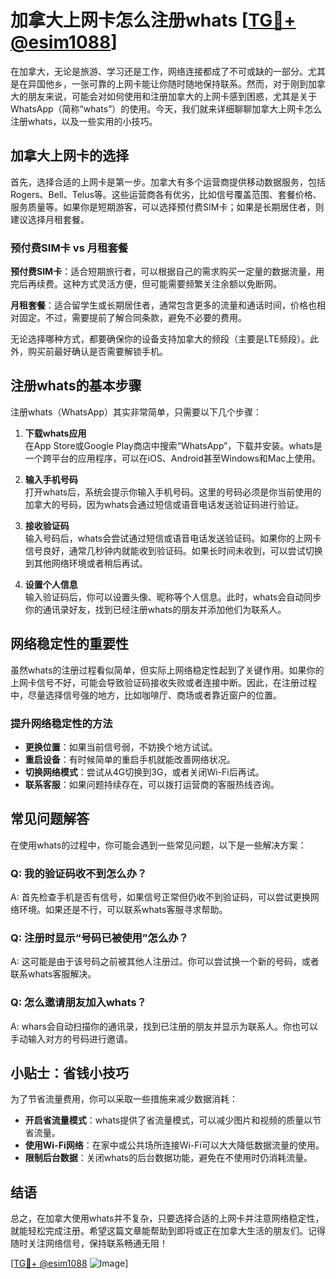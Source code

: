 # 加拿大上网卡怎么注册whats [[TG💪+ @esim1088](https://t.me/s/esim1088)]

在加拿大，无论是旅游、学习还是工作，网络连接都成了不可或缺的一部分。尤其是在异国他乡，一张可靠的上网卡能让你随时随地保持联系。然而，对于刚到加拿大的朋友来说，可能会对如何使用和注册加拿大的上网卡感到困惑，尤其是关于WhatsApp（简称“whats”）的使用。今天，我们就来详细聊聊加拿大上网卡怎么注册whats，以及一些实用的小技巧。

## 加拿大上网卡的选择

首先，选择合适的上网卡是第一步。加拿大有多个运营商提供移动数据服务，包括Rogers、Bell、Telus等。这些运营商各有优劣，比如信号覆盖范围、套餐价格、服务质量等。如果你是短期游客，可以选择预付费SIM卡；如果是长期居住者，则建议选择月租套餐。

### 预付费SIM卡 vs 月租套餐

**预付费SIM卡**：适合短期旅行者，可以根据自己的需求购买一定量的数据流量，用完后再续费。这种方式灵活方便，但可能需要频繁关注余额以免断网。

**月租套餐**：适合留学生或长期居住者，通常包含更多的流量和通话时间，价格也相对固定。不过，需要提前了解合同条款，避免不必要的费用。

无论选择哪种方式，都要确保你的设备支持加拿大的频段（主要是LTE频段）。此外，购买前最好确认是否需要解锁手机。

## 注册whats的基本步骤

注册whats（WhatsApp）其实非常简单，只需要以下几个步骤：

1. **下载whats应用**  
   在App Store或Google Play商店中搜索“WhatsApp”，下载并安装。whats是一个跨平台的应用程序，可以在iOS、Android甚至Windows和Mac上使用。

2. **输入手机号码**  
   打开whats后，系统会提示你输入手机号码。这里的号码必须是你当前使用的加拿大的号码，因为whats会通过短信或语音电话发送验证码进行验证。

3. **接收验证码**  
   输入号码后，whats会尝试通过短信或语音电话发送验证码。如果你的上网卡信号良好，通常几秒钟内就能收到验证码。如果长时间未收到，可以尝试切换到其他网络环境或者稍后再试。

4. **设置个人信息**  
   输入验证码后，你可以设置头像、昵称等个人信息。此时，whats会自动同步你的通讯录好友，找到已经注册whats的朋友并添加他们为联系人。

## 网络稳定性的重要性

虽然whats的注册过程看似简单，但实际上网络稳定性起到了关键作用。如果你的上网卡信号不好，可能会导致验证码接收失败或者连接中断。因此，在注册过程中，尽量选择信号强的地方，比如咖啡厅、商场或者靠近窗户的位置。

### 提升网络稳定性的方法

- **更换位置**：如果当前信号弱，不妨换个地方试试。
- **重启设备**：有时候简单的重启手机就能改善网络状况。
- **切换网络模式**：尝试从4G切换到3G，或者关闭Wi-Fi后再试。
- **联系客服**：如果问题持续存在，可以拨打运营商的客服热线咨询。

## 常见问题解答

在使用whats的过程中，你可能会遇到一些常见问题，以下是一些解决方案：

### Q: 我的验证码收不到怎么办？

A: 首先检查手机是否有信号，如果信号正常但仍收不到验证码，可以尝试更换网络环境。如果还是不行，可以联系whats客服寻求帮助。

### Q: 注册时显示“号码已被使用”怎么办？

A: 这可能是由于该号码之前被其他人注册过。你可以尝试换一个新的号码，或者联系whats客服解决。

### Q: 怎么邀请朋友加入whats？

A: whars会自动扫描你的通讯录，找到已注册的朋友并显示为联系人。你也可以手动输入对方的号码进行邀请。

## 小贴士：省钱小技巧

为了节省流量费用，你可以采取一些措施来减少数据消耗：

- **开启省流量模式**：whats提供了省流量模式，可以减少图片和视频的质量以节省流量。
- **使用Wi-Fi网络**：在家中或公共场所连接Wi-Fi可以大大降低数据流量的使用。
- **限制后台数据**：关闭whats的后台数据功能，避免在不使用时仍消耗流量。

## 结语

总之，在加拿大使用whats并不复杂，只要选择合适的上网卡并注意网络稳定性，就能轻松完成注册。希望这篇文章能帮助到即将或正在加拿大生活的朋友们。记得随时关注网络信号，保持联系畅通无阻！

[[TG💪+ @esim1088](https://t.me/s/esim1088) ![Image](https://i.postimg.cc/4NQfJmqS/Snipaste-2025-05-13-00-14-12.png)]
